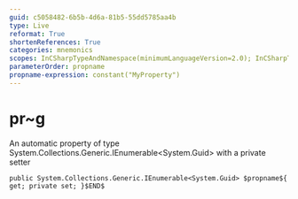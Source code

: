 ```yaml
---
guid: c5058482-6b5b-4d6a-81b5-55dd5785aa4b
type: Live
reformat: True
shortenReferences: True
categories: mnemonics
scopes: InCSharpTypeAndNamespace(minimumLanguageVersion=2.0); InCSharpTypeMember(minimumLanguageVersion=2.0)
parameterOrder: propname
propname-expression: constant("MyProperty")
---
```


# pr~g

An automatic property of type System.Collections.Generic.IEnumerable<System.Guid> with a private setter

```
public System.Collections.Generic.IEnumerable<System.Guid> $propname${ get; private set; }$END$
```
